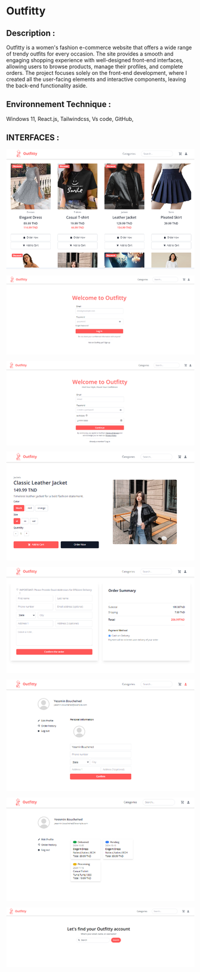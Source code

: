 # Outfitty

## Description : 
Outfitty is a women's fashion e-commerce website that offers a wide range of trendy outfits for every occasion. The site provides a smooth and engaging shopping experience with well-designed front-end interfaces, allowing users to browse products, manage their profiles, and complete orders. The project focuses solely on the front-end development, where I created all the user-facing elements and interactive components, leaving the back-end functionality aside.
## Environnement Technique :
Windows 11, React.js, Tailwindcss, Vs code, GitHub, 
## INTERFACES : 

![Home Interface](https://github.com/yessminbd/Outfitty/blob/main/Client/interfaces/Home.png)


![Authentication Interface](https://github.com/yessminbd/Outfitty/blob/main/Client/interfaces/Login.png)


![Registry Interface](https://github.com/yessminbd/Outfitty/blob/main/Client/interfaces/Signin.png)


![User Management Interface](https://github.com/yessminbd/Outfitty/blob/main/Client/interfaces/Product.png)


![Ordering Interface](https://github.com/yessminbd/Outfitty/blob/main/Client/interfaces/Checkout.png)


![Edit Profile Interface](https://github.com/yessminbd/Outfitty/blob/main/Client/interfaces/EditProfile.png)


![Order History Interface](https://github.com/yessminbd/Outfitty/blob/main/Client/interfaces/OrderHistory.png)


![Change Password Interface](https://github.com/yessminbd/Outfitty/blob/main/Client/interfaces/ResetPassword.png)


